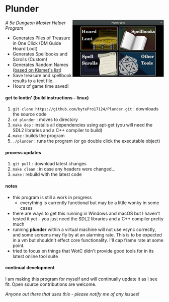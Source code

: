 # Plunder

<img src="plunder_screenshot_main_menu.png" height="180px" align="right">

*A 5e Dungeon Master Helper Program*

* Generates Piles of Treasure in One Click (DM Guide Hoard Loot)
* Generates Spellbooks and Scrolls (Custom)
* Generates Random Names ([based on Kismet's list](http://www.dnd.kismetrose.com/pdfs/KismetsFantasyNames.pdf))
* Save treasure and spellbook results to a text file.
* Hours of game time saved!

#### get to lootin' (build instructions - linux)

1. ````git clone https://github.com/bytePro17124/Plunder.git```` : downloads the source code
2. ````cd plunder```` : moves to directory
3. ````make dep```` : installs all dependencies using apt-get (you will need the SDL2 libraries and a C++ compiler to build)
4. ````make```` : builds the program
5. ````./plunder```` : runs the program (or go double click the executable object)

#### process updates

1. ````git pull```` : download latest changes
2. ````make clean```` : in case any headers were changed...
3. ````make```` : rebuild with the latest code

#### notes

* this program is still a work in progress
	* everything is currently functional but may be a little wonky in some cases
* there are ways to get this running in Windows and macOS but I haven't tested it yet - you just need the SDL2 libraries and a C++ compiler pretty much
* running **plunder** within a virtual machine will not use vsync correctly, and some screens may fly by at an alarming rate. This is to be expected in a vm but shouldn't effect core functionality. I'll cap frame rate at some point.
* tried to focus on things that WotC didn't provide good tools for in its latest online tool suite

#### continual development
I am making this program for myself and will continually update it as I see fit. Open source contributions are welcome.

*Anyone out there that uses this - please notify me of any issues!*
